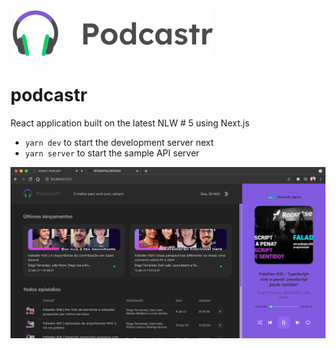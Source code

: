 <img src="/public/logo.svg"/>

# podcastr 

React application built on the latest NLW # 5 using Next.js

- `yarn dev` to start the development server next
- `yarn server` to start the sample API server


<img src="/background/Captura de tela de 2021-04-28 18-53-12.png"/>